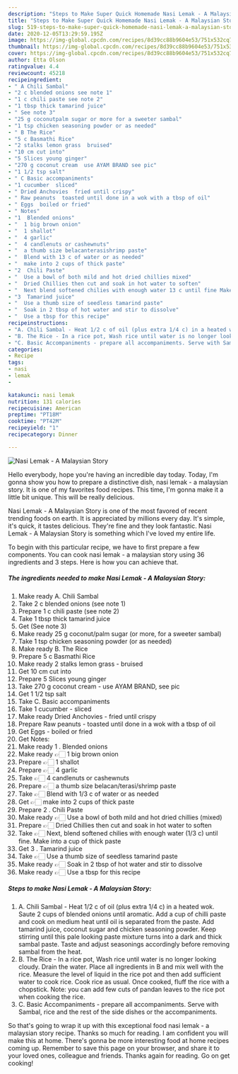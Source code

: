 ```yaml
---
description: "Steps to Make Super Quick Homemade Nasi Lemak - A Malaysian Story"
title: "Steps to Make Super Quick Homemade Nasi Lemak - A Malaysian Story"
slug: 519-steps-to-make-super-quick-homemade-nasi-lemak-a-malaysian-story
date: 2020-12-05T13:29:59.195Z
image: https://img-global.cpcdn.com/recipes/8d39cc88b9604e53/751x532cq70/nasi-lemak-a-malaysian-story-recipe-main-photo.jpg
thumbnail: https://img-global.cpcdn.com/recipes/8d39cc88b9604e53/751x532cq70/nasi-lemak-a-malaysian-story-recipe-main-photo.jpg
cover: https://img-global.cpcdn.com/recipes/8d39cc88b9604e53/751x532cq70/nasi-lemak-a-malaysian-story-recipe-main-photo.jpg
author: Etta Olson
ratingvalue: 4.4
reviewcount: 45218
recipeingredient:
- " A Chili Sambal"
- "2 c blended onions see note 1"
- "1 c chili paste see note 2"
- "1 tbsp thick tamarind juice"
- " See note 3"
- "25 g coconutpalm sugar or more for a sweeter sambal"
- "1 tsp chicken seasoning powder or as needed"
- " B The Rice"
- "5 c Basmathi Rice"
- "2 stalks lemon grass  bruised"
- "10 cm cut into"
- "5 Slices young ginger"
- "270 g coconut cream  use AYAM BRAND see pic"
- "1 1/2 tsp salt"
- " C Basic accompaniments"
- "1 cucumber  sliced"
- " Dried Anchovies  fried until crispy"
- " Raw peanuts  toasted until done in a wok with a tbsp of oil"
- " Eggs  boiled or fried"
- " Notes"
- "1  Blended onions"
- "  1 big brown onion"
- "  1 shallot"
- "  4 garlic"
- "  4 candlenuts or cashewnuts"
- "  a thumb size belacanterasishrimp paste"
- "  Blend with 13 c of water or as needed"
- "  make into 2 cups of thick paste"
- "2  Chili Paste"
- "  Use a bowl of both mild and hot dried chillies mixed"
- "  Dried Chillies then cut and soak in hot water to soften"
- "  Next blend softened chilies with enough water 13 c until fine Make into a cup of thick paste"
- "3  Tamarind juice"
- "  Use a thumb size of seedless tamarind paste"
- "  Soak in 2 tbsp of hot water and stir to dissolve"
- "  Use a tbsp for this recipe"
recipeinstructions:
- "A. Chili Sambal - Heat 1/2 c of oil (plus extra 1/4 c) in a heated wok. Saute 2 cups of blended onions until aromatic. Add a cup of chilli paste and cook on medium heat until oil is separated from the paste. Add tamarind juice, coconut sugar and chicken seasoning powder. Keep stirring until this pale looking paste mixture turns into a dark and thick sambal paste. Taste and adjust seasonings accordingly before removing sambal from the heat."
- "B. The Rice - In a rice pot, Wash rice until water is no longer looking cloudy. Drain the water. Place all ingredients in B and mix well with the rice. Measure the level of liquid in the rice pot and then add sufficient water to cook rice. Cook rice as usual. Once cooked, fluff the rice with a chopstick. Note: you can add few cuts of pandan leaves to the rice pot when cooking the rice."
- "C. Basic Accompaniments - prepare all accompaniments. Serve with Sambal, rice and the rest of the side dishes or the accompaniments."
categories:
- Recipe
tags:
- nasi
- lemak
- 

katakunci: nasi lemak  
nutrition: 131 calories
recipecuisine: American
preptime: "PT18M"
cooktime: "PT42M"
recipeyield: "1"
recipecategory: Dinner

---
```



![Nasi Lemak - A Malaysian Story](https://img-global.cpcdn.com/recipes/8d39cc88b9604e53/751x532cq70/nasi-lemak-a-malaysian-story-recipe-main-photo.jpg)

Hello everybody, hope you're having an incredible day today. Today, I'm gonna show you how to prepare a distinctive dish, nasi lemak - a malaysian story. It is one of my favorites food recipes. This time, I'm gonna make it a little bit unique. This will be really delicious.



Nasi Lemak - A Malaysian Story is one of the most favored of recent trending foods on earth. It is appreciated by millions every day. It's simple, it's quick, it tastes delicious. They're fine and they look fantastic. Nasi Lemak - A Malaysian Story is something which I've loved my entire life.


To begin with this particular recipe, we have to first prepare a few components. You can cook nasi lemak - a malaysian story using 36 ingredients and 3 steps. Here is how you can achieve that.

<!--inarticleads1-->

##### The ingredients needed to make Nasi Lemak - A Malaysian Story:

1. Make ready  A. Chili Sambal
1. Take 2 c blended onions (see note 1)
1. Prepare 1 c chili paste (see note 2)
1. Take 1 tbsp thick tamarind juice
1. Get  (See note 3)
1. Make ready 25 g coconut/palm sugar (or more, for a sweeter sambal)
1. Take 1 tsp chicken seasoning powder (or as needed)
1. Make ready  B. The Rice
1. Prepare 5 c Basmathi Rice
1. Make ready 2 stalks lemon grass - bruised
1. Get 10 cm cut into
1. Prepare 5 Slices young ginger
1. Take 270 g coconut cream - use AYAM BRAND, see pic
1. Get 1 1/2 tsp salt
1. Take  C. Basic accompaniments
1. Take 1 cucumber - sliced
1. Make ready  Dried Anchovies - fried until crispy
1. Prepare  Raw peanuts - toasted until done in a wok with a tbsp of oil
1. Get  Eggs - boiled or fried
1. Get  Notes:
1. Make ready 1 . Blended onions
1. Make ready  👉🏻 1 big brown onion
1. Prepare  👉🏻 1 shallot
1. Prepare  👉🏻 4 garlic
1. Take  👉🏻 4 candlenuts or cashewnuts
1. Prepare  👉🏻 a thumb size belacan/terasi/shrimp paste
1. Take  👉🏻 Blend with 1/3 c of water or as needed
1. Get  👉🏻 make into 2 cups of thick paste
1. Prepare 2 . Chili Paste
1. Make ready  👉🏻 Use a bowl of both mild and hot dried chillies (mixed)
1. Prepare  👉🏻 Dried Chillies then cut and soak in hot water to soften
1. Take  👉🏻 Next, blend softened chilies with enough water (1/3 c) until fine. Make into a cup of thick paste
1. Get 3 . Tamarind juice
1. Take  👉🏻 Use a thumb size of seedless tamarind paste
1. Make ready  👉🏻 Soak in 2 tbsp of hot water and stir to dissolve
1. Make ready  👉🏻 Use a tbsp for this recipe




<!--inarticleads2-->

##### Steps to make Nasi Lemak - A Malaysian Story:

1. A. Chili Sambal - Heat 1/2 c of oil (plus extra 1/4 c) in a heated wok. Saute 2 cups of blended onions until aromatic. Add a cup of chilli paste and cook on medium heat until oil is separated from the paste. Add tamarind juice, coconut sugar and chicken seasoning powder. Keep stirring until this pale looking paste mixture turns into a dark and thick sambal paste. Taste and adjust seasonings accordingly before removing sambal from the heat.
1. B. The Rice - In a rice pot, Wash rice until water is no longer looking cloudy. Drain the water. Place all ingredients in B and mix well with the rice. Measure the level of liquid in the rice pot and then add sufficient water to cook rice. Cook rice as usual. Once cooked, fluff the rice with a chopstick. Note: you can add few cuts of pandan leaves to the rice pot when cooking the rice.
1. C. Basic Accompaniments - prepare all accompaniments. Serve with Sambal, rice and the rest of the side dishes or the accompaniments.




So that's going to wrap it up with this exceptional food nasi lemak - a malaysian story recipe. Thanks so much for reading. I am confident you will make this at home. There's gonna be more interesting food at home recipes coming up. Remember to save this page on your browser, and share it to your loved ones, colleague and friends. Thanks again for reading. Go on get cooking!
